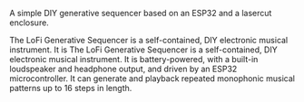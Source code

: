 A simple DIY generative sequencer based on an ESP32 and a lasercut enclosure.

The LoFi Generative Sequencer is a self-contained, DIY electronic musical instrument. It is The LoFi Generative Sequencer is a self-contained, DIY electronic musical instrument. It is battery-powered, with a built-in loudspeaker and headphone output, and driven by an ESP32 microcontroller. It can generate and playback repeated monophonic musical patterns up to 16 steps in length.
